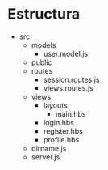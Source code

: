 # Estructura
- src
  - models
    - user.model.js
  - public
  - routes
    - session.routes.js
    - views.routes.js
  - views
    - layouts
      - main.hbs
    - login.hbs
    - register.hbs
    - profile.hbs
  - dirname.js
  - server.js